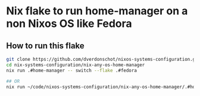 # Nix flake to run home-manager on a non Nixos OS like Fedora

## How to run this flake

```bash
git clone https://github.com/dverdonschot/nixos-systems-configuration.git
cd nix-systems-configuration/nix-any-os-home-manager
nix run .#home-manager -- switch --flake .#fedora

## OR
nix run ~/code/nixos-systems-configuration/nix-any-os-home-manager/.#home-manager -- switch --flake ~/code/nixos-systems-configuration/nix-any-os-home-manager/.#fedora
```

